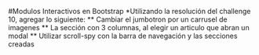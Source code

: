#Modulos Interactivos en Bootstrap
*Utilizando la resolución del challenge 10, agregar lo siguiente:
** Cambiar el jumbotron por un carrusel de imagenes
** La sección con 3 columnas, al elegir un articulo que abran un modal
** Utilizar scroll-spy con la barra de navegación y las secciones creadas